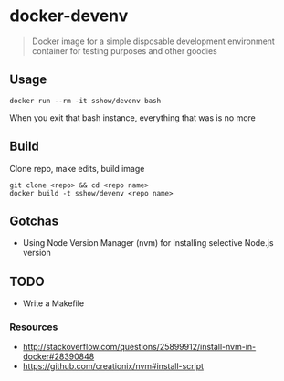 # docker-devenv

> Docker image for a simple disposable development environment container for
> testing purposes and other goodies

## Usage

```
docker run --rm -it sshow/devenv bash
```

When you exit that bash instance, everything that was is no more

## Build

Clone repo, make edits, build image

```
git clone <repo> && cd <repo name>
docker build -t sshow/devenv <repo name>
```

## Gotchas

- Using Node Version Manager (nvm) for installing selective Node.js version

## TODO

- Write a Makefile

### Resources

- http://stackoverflow.com/questions/25899912/install-nvm-in-docker#28390848
- https://github.com/creationix/nvm#install-script
